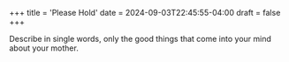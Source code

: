 +++
title = 'Please Hold'
date = 2024-09-03T22:45:55-04:00
draft = false
+++

Describe in single words, only the good things that come into your mind about your
mother.

